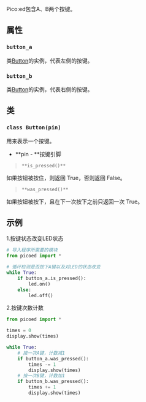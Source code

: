 Pico:ed包含A、B两个按键。

## 属性

### `button_a`

类[Button](#w8UmM)的实例，代表左侧的按键。

### `button_b`
类[Button](#w8UmM)的实例，代表右侧的按键。

## 类

### `class Button(pin)`

用来表示一个按键。

- **pin -  **按键引脚

> `**is_pressed()**`

如果按钮被按住，则返回 True，否则返回 False。

> `**was_pressed()**`

如果按钮被按下，且在下一次按下之前只返回一次 True。

## 示例
1.按键状态改变LED状态

```python
# 导入程序所需要的模块
from picoed import *

# 循环检测是否按下A键以及对LED的状态改变
while True:
    if button_a.is_pressed():
        led.on()
    else:
        led.off()

```

2.按键次数计数
```python
from picoed import *

times = 0
display.show(times)

while True:
    # 按一次A键，计数减1
    if button_a.was_pressed():
        times -= 1
        display.show(times)
    # 按一次B键，计数加1
    if button_b.was_pressed():
        times += 1
        display.show(times)

```
